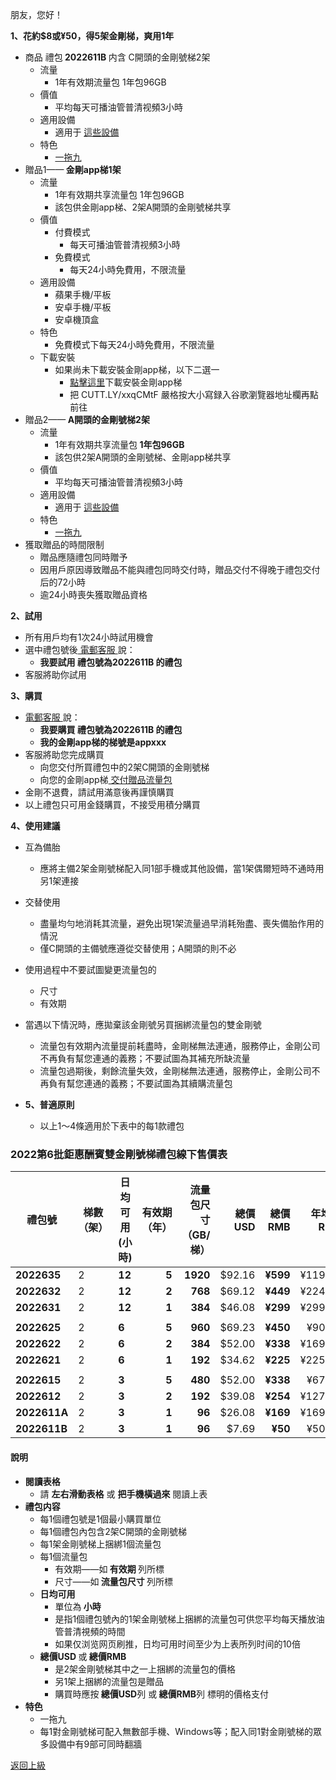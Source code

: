 朋友，您好！

<strong>1、花約$8或¥50，得5架金剛梯，爽用1年</strong>
- 商品 禮包<strong> 2022611B </strong> 内含 C開頭的金剛號梯2架
  - 流量
    - 1年有效期流量包 1年包96GB
  - 價值
    - 平均每天可播油管普清视頻3小時
  - 適用設備
    - 適用于 [這些設備](https://github.com/a2zitpro/web/blob/master/LadderFree/kkDictionary/KKLadderConfigration/KKLadderConfigration.md)
  - 特色
    - [一拖九](https://github.com/a2zitpro/web/blob/master/LadderFree/kkDictionary/OneForNine.md)
- 贈品1——<strong> 金剛app梯1架</strong> 
  - 流量
    - 1年有效期共享流量包 1年包96GB 
    - 該包供金剛app梯、2架A開頭的金剛號梯共享
  - 價值
    - 付費模式
      - 每天可播油管普清视頻3小時
    - 免費模式
      - 每天24小時免費用，不限流量
  - 適用設備
    - 蘋果手機/平板
    - 安卓手機/平板
    - 安卓機頂盒
  - 特色
    - 免費模式下每天24小時免費用，不限流量
  - 下載安裝
    - 如果尚未下載安裝金剛app梯，以下二選一
      - [點擊這里](https://CUTT.LY/xxqCMtF)下載安裝金剛app梯
      - 把 CUTT.LY/xxqCMtF 嚴格按大小寫録入谷歌瀏覽器地址欄再點前往
- 贈品2——<strong> A開頭的金剛號梯2架</strong> 
  - 流量
    - 1年有效期共享流量包<strong> 1年包96GB </strong> 
    - 該包供2架A開頭的金剛號梯、金剛app梯共享
  - 價值
    - 平均每天可播油管普清视頻3小時
  - 適用設備
    - 適用于 [這些設備](https://github.com/a2zitpro/web/blob/master/LadderFree/kkDictionary/KKLadderConfigration/KKLadderConfigration.md)
  - 特色
    - [一拖九](https://github.com/a2zitpro/web/blob/master/LadderFree/kkDictionary/OneForNine.md)
- 獲取贈品的時間限制
  - 贈品應隨禮包同時贈予
  - 因用戶原因導致贈品不能與禮包同時交付時，贈品交付不得晚于禮包交付后的72小時
  - 逾24小時喪失獲取贈品資格

<Strong>2、試用 </Strong>
  - 所有用戶均有1次24小時試用機會
  - 選中禮包號後[ 電郵客服 ](mailto:cs@a2zit.us)說：
    - <strong> 我要試用 禮包號為2022611B 的禮包</strong>
  - 客服將助你試用

<Strong>3、購買 </Strong>
  - [ 電郵客服 ](mailto:cs@a2zit.us)說：
    - <strong> 我要購買 禮包號為2022611B 的禮包</strong>
    - <strong> 我的金剛app梯的梯號是appxxx</strong>
  - 客服將助您完成購買
    - 向您交付所買禮包中的2架C開頭的金剛號梯
    - 向您的金剛app梯[ 交付贈品流量包 ](https://github.com/atzitpro/web/blob/master/LadderFree/kkDictionary/Price/DeliveryPoints.md)
  - 金剛不退費，請試用滿意後再謹慎購買
  - 以上禮包只可用金錢購買，不接受用積分購買

<Strong>4、使用建議 </Strong>

 - 互為備胎
    - 應將主備2架金剛號梯配入同1部手機或其他設備，當1架偶爾短時不通時用另1架連接
  - 交替使用
    - 盡量均勻地消耗其流量，避免出現1架流量過早消耗殆盡、喪失備胎作用的情況
    - 僅C開頭的主備號應遵從交替使用；A開頭的則不必
  - 使用過程中不要試圖變更流量包的
    - 尺寸
    - 有效期
  - 當遇以下情況時，應拋棄該金剛號另買捆綁流量包的雙金剛號
    - 流量包有效期內流量提前耗盡時，金剛梯無法連通，服務停止，金剛公司不再負有幫您連通的義務；不要試圖為其補充所缺流量
    - 流量包過期後，剩餘流量失效，金剛梯無法連通，服務停止，金剛公司不再負有幫您連通的義務；不要試圖為其續購流量包

- <Strong>5、普適原則</Strong>
  - 以上1～4條適用於下表中的每1款禮包


### 2022第6批鉅惠酬賓雙金剛號梯禮包線下售價表


|禮包號| 梯數（架） | 日均可用(小時)| 有效期（年） | 流量包尺寸（GB/梯） | 總價 USD| 總價 RMB| 年均價RMB|月均價RMB| 匯率 | 線下限售(單) |
|-----|-----|-------|---:|---:|-------:|------:|------:|----:|---|------|
| <strong> 2022635|2| <strong> 12| <strong> 5| <strong> 1920|$92.16| <strong> ¥599|¥119.81|¥9.98 | 6.50 |10,000|
| <strong> 2022632|2| <strong> 12| <strong> 2| <strong> 768|$69.12| <strong> ¥449|¥224.50 |¥18.71| 6.50 |10,000 |
| <strong> 2022631|2| <strong> 12| <strong> 1| <strong> 384|$46.08| <strong> ¥299|¥299.00 |¥24.92| 6.50 |10,000 |
||||||||||||
| <strong> 2022625|2| <strong> 6| <strong> 5| <strong> 960|$69.23| <strong> ¥450|¥90.00|¥7.50| 6.50 |10,000|
| <strong> 2022622|2| <strong> 6| <strong> 2| <strong> 384|$52.00| <strong> ¥338|¥169.00 |¥14.08| 6.50 |10,000 |
| <strong> 2022621|2| <strong> 6| <strong> 1| <strong> 192|$34.62| <strong> ¥225|¥225.00 |¥18.75| 6.50 |10,000 |
||||||||||||
| <strong> 2022615|2| <strong> 3| <strong> 5| <strong> 480|$52.00| <strong> ¥338|¥67.60| ¥5.63 | 6.50 |10,000|
| <strong> 2022612|2| <strong> 3| <strong> 2| <strong> 192|$39.08| <strong> ¥254|¥127.00 |¥10.58| 6.50 |10,000 |
| <strong> 2022611A|2| <strong> 3| <strong> 1| <strong> 96|$26.08| <strong> ¥169|¥169.00 |¥14.08| 6.50 |10,000 |
| <strong> 2022611B|2| <strong> 3| <strong> 1| <strong>  96| $7.69| <strong> ¥50|¥50.00 |¥4.17| 6.50 |10,000 |

#### 說明

<!--
- 上表所列禮包是為酬謝長期跟隨金剛的忠誠用戶而備
- 對金剛公司品德、產品質量尚持懷疑態度的新用戶請繞行
-->
- <Strong> 閱讀表格</Strong>
  - 請 <Strong>左右滑動表格</Strong> 或 <Strong>把手機橫過來</Strong> 閱讀上表
- <Strong>禮包内容 </Strong>
  - 每1個禮包號是1個最小購買單位
  - 每1個禮包內包含2架C開頭的金剛號梯
  - 每1架金剛號梯上捆綁1個流量包
  - 每1個流量包
    - 有效期——如<strong> 有效期 </strong>列所標
    - 尺寸——如<strong> 流量包尺寸 </strong>列所標
  - <strong>日均可用 </strong>
    - 單位為<strong> 小時</strong>
    - 是指1個禮包號內的1架金剛號梯上捆綁的流量包可供您平均每天播放油管普清視頻的時間
    - 如果仅浏览网页刷推，日均可用时间至少为上表所列时间的10倍
  - <strong>總價USD </strong>或<strong> 總價RMB </strong>
    - 是2架金剛號梯其中之一上捆綁的流量包的價格
    - 另1架上捆綁的流量包是贈品
    - 購買時應按<strong> 總價USD</strong>列 或<strong> 總價RMB</strong>列 標明的價格支付
- <Strong> 特色 </Strong>
   - 一拖九
    - 每1對金剛號梯可配入無數部手機、Windows等；配入同1對金剛號梯的眾多設備中有9部可同時翻牆

[返回上級](https://github.com/a2zitpro/web/blob/master/LadderFree/kkDictionary/Price/KKDTPrice.md)
